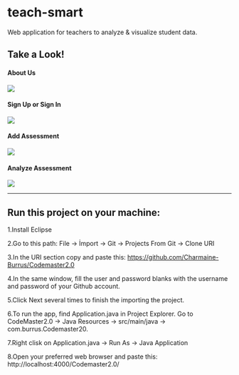# teach-smart
 Web application for teachers to analyze & visualize student data.
 
## Take a Look!
#### About Us
![](src/main/webapp/static/images/codemaster-screenshots/decrypt.gif)

#### Sign Up or Sign In
![](src/main/webapp/static/images/codemaster-screenshots/encrypt.gif)

#### Add Assessment
![](src/main/webapp/static/images/codemaster-screenshots/decrypt.gif)

#### Analyze Assessment
![](src/main/webapp/static/images/codemaster-screenshots/learn-more.gif)

<hr>

## Run this project on your machine:

1.Install Eclipse

2.Go to this path: File -> İmport -> Git -> Projects From Git ->  Clone URI

3.In the URI section copy and paste this: https://github.com/Charmaine-Burrus/Codemaster2.0

4.In the same window, fill the user and password blanks with the username and password of your Github account.

5.Click Next several times to finish the importing the project.

6.To run the app, find Application.java in Project Explorer. Go to CodeMaster2.0 -> Java Resources -> src/main/java -> com.burrus.Codemaster20.

7.Right clisk on Application.java -> Run As -> Java Application

8.Open your preferred web browser and paste this: http://localhost:4000/Codemaster2.0/

